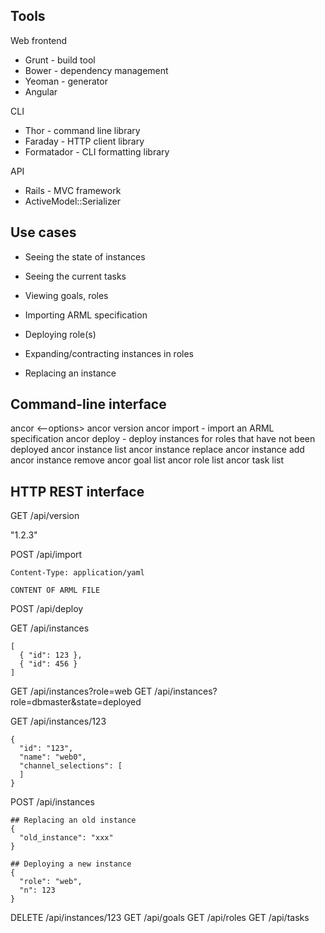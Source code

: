 ## Tools

Web frontend

  - Grunt - build tool
  - Bower - dependency management
  - Yeoman - generator
  - Angular

CLI

  - Thor - command line library
  - Faraday - HTTP client library
  - Formatador - CLI formatting library

API

  - Rails - MVC framework
  - ActiveModel::Serializer

## Use cases

  - Seeing the state of instances
  - Seeing the current tasks
  - Viewing goals, roles

  - Importing ARML specification
  - Deploying role(s)
  - Expanding/contracting instances in roles
  - Replacing an instance

## Command-line interface

ancor <subject> <verb> <targets> <--options>
ancor version
ancor import <path to arml file> - import an ARML specification
ancor deploy - deploy instances for roles that have not been deployed
ancor instance list
ancor instance replace <old instance id>
ancor instance add <role slug>
ancor instance remove <role slug>
ancor goal list
ancor role list
ancor task list

## HTTP REST interface

GET /api/version

   "1.2.3"

POST /api/import

    Content-Type: application/yaml

    CONTENT OF ARML FILE

POST /api/deploy

GET /api/instances

    [
      { "id": 123 },
      { "id": 456 }
    ]

GET /api/instances?role=web
GET /api/instances?role=dbmaster&state=deployed

GET /api/instances/123

    {
      "id": "123",
      "name": "web0",
      "channel_selections": [
      ]
    }

POST /api/instances

    ## Replacing an old instance
    {
      "old_instance": "xxx"
    }

    ## Deploying a new instance
    {
      "role": "web",
      "n": 123
    }

DELETE /api/instances/123
GET /api/goals
GET /api/roles
GET /api/tasks
